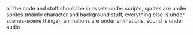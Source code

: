 all the code and stuff should be in assets under scripts, sprites are under sprites (mainly character and background stuff, everything else is under scenes-scene thingz), animations are under animations, sound is under audio

